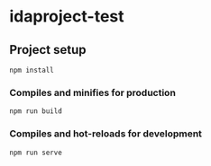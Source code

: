 # idaproject-test

## Project setup
```
npm install
```

### Compiles and minifies for production
```
npm run build
```

### Compiles and hot-reloads for development
```
npm run serve
```


